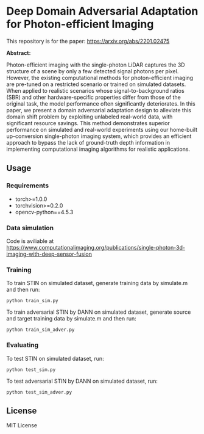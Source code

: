 # Deep Domain Adversarial Adaptation for Photon-efficient Imaging

This repository is for the paper: https://arxiv.org/abs/2201.02475


**Abstract:**

Photon-efficient imaging with the single-photon LiDAR captures the 3D structure of a scene by only a few detected signal photons per pixel. However, the existing computational methods for photon-efficient imaging are pre-tuned on a restricted scenario or trained on simulated datasets. When applied to realistic scenarios whose signal-to-background ratios (SBR) and other hardware-specific properties differ from those of the original task, the model performance often significantly deteriorates. In this paper, we present a domain adversarial adaptation design to alleviate this domain shift problem by exploiting unlabeled real-world data, with significant resource savings. This method demonstrates superior performance on simulated and real-world experiments using our home-built up-conversion single-photon imaging system, which provides an efficient approach to bypass the lack of ground-truth depth information in implementing computational imaging algorithms for realistic applications.

## Usage

### Requirements

- torch>=1.0.0
- torchvision>=0.2.0
- opencv-python==4.5.3

### Data simulation
Code is aviliable at https://www.computationalimaging.org/publications/single-photon-3d-imaging-with-deep-sensor-fusion

### Training

To train STIN on simulated dataset, generate training data by simulate.m and then run:
```
python train_sim.py
```
To train adversarial STIN by DANN on simulated dataset, generate source and target training data by simulate.m and then run:
```
python train_sim_adver.py
```

### Evaluating

To test STIN on simulated dataset, run:
```
python test_sim.py
```
To test adversarial STIN by DANN on simulated dataset, run:
```
python test_sim_adver.py
```

## License
MIT License
